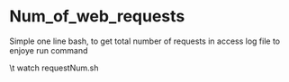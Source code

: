 # Num_of_web_requests

Simple one line bash, to get total number of requests in access log file
to enjoye run command

\t watch requestNum.sh
